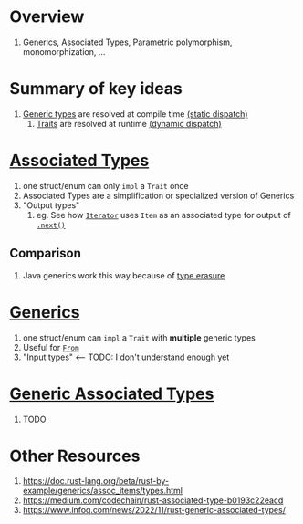 # Overview
1. Generics, Associated Types, Parametric polymorphism, monomorphization, ...


# Summary of key ideas
1. [Generic types](TODO) are resolved at compile time [(static dispatch)](TODO)
    1. [Traits](./traits.md) are resolved at runtime [(dynamic dispatch)](TODO)


# [Associated Types](TODO)
1. one struct/enum can only `impl` a `Trait` once
1. Associated Types are a simplification or specialized version of Generics
1. "Output types"
    1. eg. See how [`Iterator`](TODO) uses `Item` as an associated type for output of [`.next()`](TODO)


## Comparison
1. Java generics work this way because of [type erasure](https://docs.oracle.com/javase/tutorial/java/generics/erasure.html)


# [Generics](TODO)
1. one struct/enum can `impl` a `Trait` with **multiple** generic types
1. Useful for [`From`](https://doc.rust-lang.org/std/convert/trait.From.html)
1. "Input types" <-- TODO: I don't understand enough yet


# [Generic Associated Types](TODO)
1. TODO


# Other Resources
1. https://doc.rust-lang.org/beta/rust-by-example/generics/assoc_items/types.html
1. https://medium.com/codechain/rust-associated-type-b0193c22eacd
1. https://www.infoq.com/news/2022/11/rust-generic-associated-types/